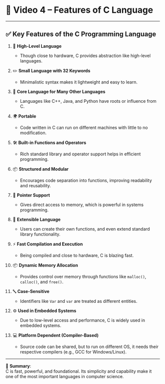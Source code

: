 # 🎥 Video 4 – Features of C Language

---

## ✅ Key Features of the C Programming Language

1. 🧠 **High-Level Language**  
   - Though close to hardware, C provides abstraction like high-level languages.

2. ✏️ **Small Language with 32 Keywords**  
   - Minimalistic syntax makes it lightweight and easy to learn.

3. 🧱 **Core Language for Many Other Languages**  
   - Languages like C++, Java, and Python have roots or influence from C.

4. 🌍 **Portable**  
   - Code written in C can run on different machines with little to no modification.

5. 🛠️ **Built-in Functions and Operators**  
   - Rich standard library and operator support helps in efficient programming.

6. 📦 **Structured and Modular**  
   - Encourages code separation into functions, improving readability and reusability.

7. 📍 **Pointer Support**  
   - Gives direct access to memory, which is powerful in systems programming.

8. 🧩 **Extensible Language**  
   - Users can create their own functions, and even extend standard library functionality.

9. ⚡ **Fast Compilation and Execution**  
   - Being compiled and close to hardware, C is blazing fast.

10. 📦 **Dynamic Memory Allocation**  
    - Provides control over memory through functions like `malloc()`, `calloc()`, and `free()`.

11. 🔤 **Case-Sensitive**  
    - Identifiers like `Var` and `var` are treated as different entities.

12. ⚙️ **Used in Embedded Systems**  
    - Due to low-level access and performance, C is widely used in embedded systems.

13. 💻 **Platform Dependent (Compiler-Based)**  
    - Source code can be shared, but to run on different OS, it needs their respective compilers (e.g., GCC for Windows/Linux).

---

📝 **Summary**:  
C is fast, powerful, and foundational. Its simplicity and capability make it one of the most important languages in computer science.

